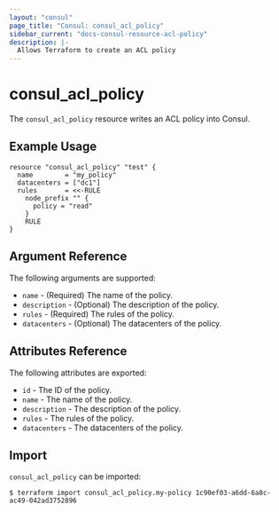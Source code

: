 ```yaml
---
layout: "consul"
page_title: "Consul: consul_acl_policy"
sidebar_current: "docs-consul-resource-acl-policy"
description: |-
  Allows Terraform to create an ACL policy
---
```


# consul_acl_policy

The `consul_acl_policy` resource writes an ACL policy into Consul.

## Example Usage

```hcl
resource "consul_acl_policy" "test" {
  name        = "my_policy"
  datacenters = ["dc1"]
  rules       = <<-RULE
    node_prefix "" {
      policy = "read"
    }
    RULE
}
```

## Argument Reference

The following arguments are supported:

* `name` - (Required) The name of the policy.
* `description` - (Optional) The description of the policy.
* `rules` - (Required) The rules of the policy.
* `datacenters` - (Optional) The datacenters of the policy.

## Attributes Reference

The following attributes are exported:

* `id` - The ID of the policy.
* `name` - The name of the policy.
* `description` - The description of the policy.
* `rules` - The rules of the policy.
* `datacenters` - The datacenters of the policy.

## Import

`consul_acl_policy` can be imported:

```
$ terraform import consul_acl_policy.my-policy 1c90ef03-a6dd-6a8c-ac49-042ad3752896
```
